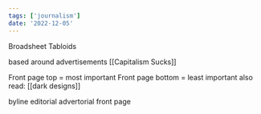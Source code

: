```yaml
---
tags: ['journalism']
date: '2022-12-05'
---
```


Broadsheet 
Tabloids

based around advertisements [[Capitalism Sucks]]

Front page top = most important
Front page bottom = least important
also read: [[dark designs]]


byline
editorial
advertorial
front page 

